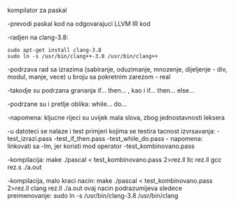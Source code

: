 kompilator za paskal

-prevodi paskal kod na odgovarajuci LLVM IR kod

-radjen na clang-3.8:

	sudo apt-get install clang-3.8
	sudo ln -s /usr/bin/clang++-3.8 /usr/bin/clang++
	
-podrzava rad sa izrazima (sabiranje, oduzimanje, mnozenje, dijeljenje - div, modul, manje, vece) u broju sa pokretnim zarezom - real

-takodje su podrzana grananja if... then... , kao i if... then... else...

-podrzane su i pretlje oblika: while... do...

-napomena: kljucne rijeci su uvijek mala slova, zbog jednostavnosti leksera

-u datoteci se nalaze i test primjeri kojima se testira tacnost izvrsavanja:
	-test_izrazi.pass
	-test_if_then.pass
	-test_while_do.pass - napomena: linkovati sa -lm, jer koristi mod operator
	-test_kombinovano.pass
	
-kompilacija:
	make
	./pascal < test_kombinovano.pass 2>rez.ll
	llc rez.ll
	gcc rez.s
	./a.out
	
-kompilacija, malo kraci nacin:
	make
	./pascal < test_kombinovano.pass 2>rez.ll
	clang rez.ll
	./a.out
ovaj nacin podrazumijeva sledece preimenovanje:
	sudo ln -s /usr/bin/clang-3.8 /usr/bin/clang